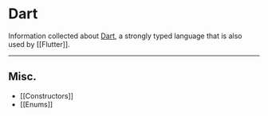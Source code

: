 # Dart

Information collected about [Dart](https://dart.dev/), a strongly typed language that is also used by [[Flutter]].

---

## Misc.

- [[Constructors]]
- [[Enums]]